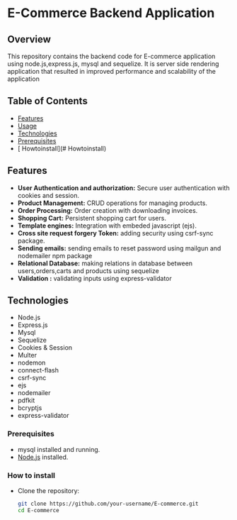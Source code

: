 # E-Commerce Backend Application


## Overview

This repository contains the backend code for E-commerce application using node.js,express.js, mysql and sequelize. It is server side rendering application that resulted in improved performance and scalability of the application

## Table of Contents

- [Features](#features)
- [Usage](#usage)
- [Technologies](#Technologies)
- [Prerequisites](#Prerequisites)
- [ Howtoinstall](# Howtoinstall)

## Features

- **User Authentication and authorization:** Secure user authentication with cookies and session.
- **Product Management:** CRUD operations for managing products.
- **Order Processing:** Order creation with downloading invoices.
- **Shopping Cart:** Persistent shopping cart for users.
- **Template engines:** Integration with embeded javascript (ejs).
- **Cross site request forgery Token:** adding security using csrf-sync package.
- **Sending emails:** sending emails to reset password using mailgun and nodemailer npm package
- **Relational Database:** making relations in database between users,orders,carts and products using sequelize
- **Validation :** validating inputs using express-validator

## Technologies

- Node.js
- Express.js
- Mysql
- Sequelize
- Cookies & Session
- Multer
- nodemon
- connect-flash
- csrf-sync
- ejs
- nodemailer
- pdfkit
- bcryptjs
- express-validator

### Prerequisites

- mysql installed and running.
- [Node.js](https://nodejs.org/) installed.

### How to install

- Clone the repository:

   ```bash
   git clone https://github.com/your-username/E-commerce.git
   cd E-commerce

